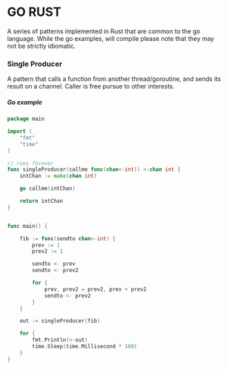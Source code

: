 # GO RUST 

A series of patterns implemented in Rust that are common to the go language. While the go examples, will 
compile please note that they may not be strictly idiomatic. 


### Single Producer

A pattern that calls a function from another thread/goroutine, and sends its result on a channel. Caller is free pursue to
other interests.

##### Go example

```go
package main

import (
	"fmt"
	"time"
)

// runs forever
func singleProducer(callme func(chan<-int)) <-chan int {
	intChan := make(chan int)

	go callme(intChan)

	return intChan
}


func main() {

	fib := func(sendto chan<-int) {
		prev := 1
		prev2 := 1

		sendto <- prev
		sendto <- prev2

		for {
			prev, prev2 = prev2, prev + prev2
			sendto <- prev2
		}
	}

	out := singleProducer(fib)

	for {
		fmt.Println(<-out)
		time.Sleep(time.Millisecond * 100)
	}
}

```

 


